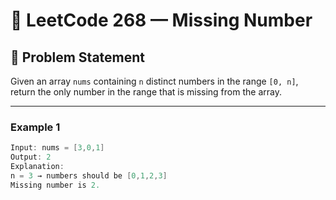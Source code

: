 # 🔢 LeetCode 268 — Missing Number

## 🧩 Problem Statement

Given an array `nums` containing `n` distinct numbers in the range `[0, n]`,  
return the only number in the range that is missing from the array.

---

### Example 1
```cpp
Input: nums = [3,0,1]
Output: 2
Explanation:
n = 3 → numbers should be [0,1,2,3]
Missing number is 2.
